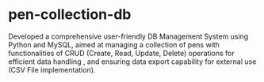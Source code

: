 # pen-collection-db
Developed a comprehensive user-friendly DB Management System using Python and MySQL, aimed at managing a collection of pens with functionalities of CRUD (Create, Read, Update, Delete) operations for efficient data handling , and ensuring data export capability for external use (CSV File implementation).

